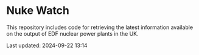# Nuke Watch

This repository includes code for retrieving the latest information available on the output of EDF nuclear power plants in the UK.

Last updated: 2024-09-22 13:14